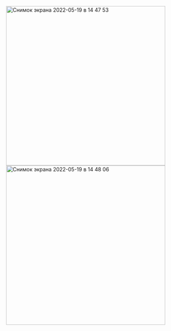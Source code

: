 
<img width="433" alt="Снимок экрана 2022-05-19 в 14 47 53" src="https://user-images.githubusercontent.com/49156359/169258407-e9efd2c7-bb26-43e6-ba3b-5d7df7421336.png">
<img width="433" alt="Снимок экрана 2022-05-19 в 14 48 06" src="https://user-images.githubusercontent.com/49156359/169258431-e7ff4644-90e5-4f3b-a8c2-5e99768b268b.png">
